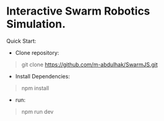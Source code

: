 # Interactive Swarm Robotics Simulation. 

Quick Start:

- Clone repository:
> git clone https://github.com/m-abdulhak/SwarmJS.git
- Install Dependencies:
> npm install
- run:
> npm run dev
